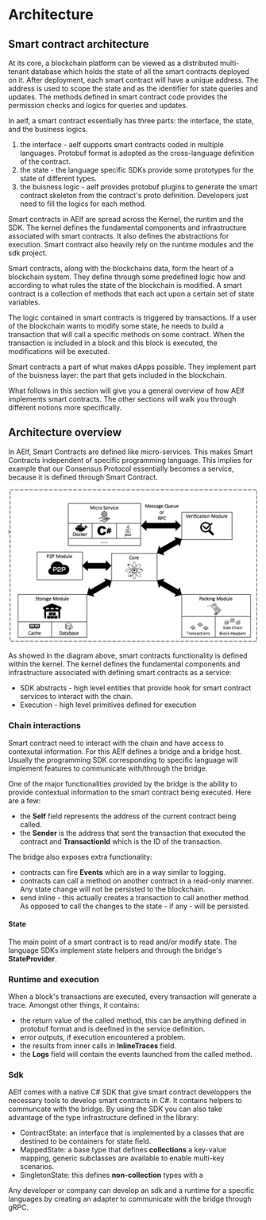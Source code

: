 # Architecture

## Smart contract architecture

At its core, a blockchain platform can be viewed as a distributed multi-tenant database which holds the state of all the smart contracts deployed on it. After deployment, each smart contract will have a unique address. The address is used to scope the state and as the identifier for state queries and updates. The methods defined in smart contract code provides the permission checks and logics for queries and updates.

In aelf, a smart contract essentially has three parts: the interface, the state, and the business logics.

1. the interface - aelf supports smart contracts coded in multiple languages. Protobuf format is adopted as the cross-language definition of the contract.
2. the state - the language specific SDKs provide some prototypes for the state of different types.
3. the buisness logic - aelf provides protobuf plugins to generate the smart contract skeleton from the contract's proto definition. Developers just need to fill the logics for each method.

Smart contracts in AElf are spread across the Kernel, the runtim and the SDK. The kernel defines the fundamental components and infrastructure associated with smart contracts. It also defines the abstractions for execution. Smart contract also heavily rely on the runtime modules and the sdk project.

Smart contracts, along with the blockchains data, form the heart of a blockchain system. They define through some predefined logic how and according to what rules the state of the blockchain is modified. A smart contract is a collection of methods that each act upon a certain set of state variables.

The logic contained in smart contracts is triggered by transactions. If a user of the blockchain wants to modify some state, he needs to build a transaction that will call a specific methods on some contract. When the transaction is included in a block and this block is executed, the modifications will be executed.

Smart contracts a part of what makes dApps possible. They implement part of the buisness layer: the part that gets included in the blockchain.

What follows in this section will give you a general overview of how AElf implements smart contracts. The other sections will walk you through different notions more specifically.

## Architecture overview

In AElf, Smart Contracts are defined like micro-services. This makes Smart Contracts independent of specific programming language. This implies for example that our Consensus Protocol essentially becomes a service, because it is defined through Smart Contract.

![](../.gitbook/assets/sc-as-service.png)

As showed in the diagram above, smart contracts functionality is defined within the kernel. The kernel defines the fundamental components and infrastructure associated with defining smart contracts as a service:

* SDK abstracts - high level entities that provide hook for smart contract services to interact with the chain.
* Execution - high level primitives defined for execution

### Chain interactions

Smart contract need to interact with the chain and have access to contexutal information. For this AElf defines a bridge and a bridge host. Usually the programming SDK corresponding to specific language will implement features to communicate with/through the bridge.

One of the major functionalities provided by the bridge is the ability to provide contextual information to the smart contract being executed. Here are a few:

* the **Self** field represents the address of the current contract being called.
* the **Sender** is the address that sent the transaction that executed the contract and **TransactionId** which is the ID of the transaction.

The bridge also exposes extra functionality:

* contracts can fire **Events** which are in a way similar to logging.
* contracts can call a method on another contract in a read-only manner. Any state change will not be persisted to the blockchain.
* send inline - this actually creates a transaction to call another method. As opposed to call the changes to the state - if any - will be persisted. 

#### State

The main point of a smart contract is to read and/or modify state. The language SDKs implement state helpers and through the bridge's **StateProvider**.

### Runtime and execution

When a block's transactions are executed, every transaction will generate a trace. Amongst other things, it contains:

* the return value of the called method, this can be anything defined in protobuf format and is deefined in the service definition.
* error outputs, if execution encountered a problem.
* the results from inner calls in **InlineTraces** field.
* the **Logs** field will contain the events launched from the called method.

### Sdk

AElf comes with a native C\# SDK that give smart contract developpers the necessary tools to develop smart contracts in C\#. It contains helpers to communcate with the bridge. By using the SDK you can also take advantage of the type infrastructure defined in the library:

* ContractState: an interface that is implemented by a classes that are destined to be containers for state field.
* MappedState: a base type that defines **collections** a key-value mapping, generic subclasses are available to enable multi-key scenarios.
* SingletonState: this defines **non-collection** types with a 

Any developer or company can develop an sdk and a runtime for a specific languages by creating an adapter to communicate with the bridge through gRPC.


